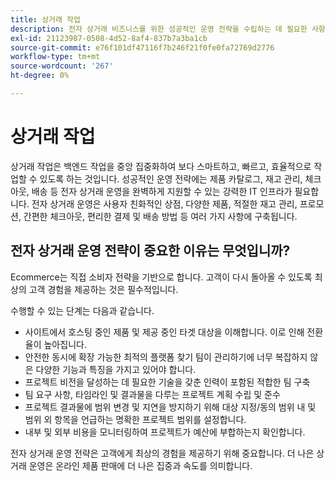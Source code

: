 ```yaml
---
title: 상거래 작업
description: 전자 상거래 비즈니스를 위한 성공적인 운영 전략을 수립하는 데 필요한 사항에 대해 알아봅니다.
exl-id: 21123987-0508-4d52-8af4-837b7a3ba1cb
source-git-commit: e76f101df47116f7b246f21f0fe0fa72769d2776
workflow-type: tm+mt
source-wordcount: '267'
ht-degree: 0%

---
```


# 상거래 작업

상거래 작업은 백엔드 작업을 중앙 집중화하여 보다 스마트하고, 빠르고, 효율적으로 작업할 수 있도록 하는 것입니다. 성공적인 운영 전략에는 제품 카탈로그, 재고 관리, 체크아웃, 배송 등 전자 상거래 운영을 완벽하게 지원할 수 있는 강력한 IT 인프라가 필요합니다. 전자 상거래 운영은 사용자 친화적인 상점, 다양한 제품, 적절한 재고 관리, 프로모션, 간편한 체크아웃, 편리한 결제 및 배송 방법 등 여러 가지 사항에 구축됩니다.

## 전자 상거래 운영 전략이 중요한 이유는 무엇입니까?

Ecommerce는 직접 소비자 전략을 기반으로 합니다. 고객이 다시 돌아올 수 있도록 최상의 고객 경험을 제공하는 것은 필수적입니다.

수행할 수 있는 단계는 다음과 같습니다.

- 사이트에서 호스팅 중인 제품 및 제공 중인 타겟 대상을 이해합니다. 이로 인해 전환율이 높아집니다.
- 안전한 동시에 확장 가능한 최적의 플랫폼 찾기 팀이 관리하기에 너무 복잡하지 않은 다양한 기능과 특징을 가지고 있어야 합니다.
- 프로젝트 비전을 달성하는 데 필요한 기술을 갖춘 인력이 포함된 적합한 팀 구축
- 팀 요구 사항, 타임라인 및 결과물을 다루는 프로젝트 계획 수립 및 준수
- 프로젝트 결과물에 범위 변경 및 지연을 방지하기 위해 대상 지정/동의 범위 내 및 범위 외 항목을 언급하는 명확한 프로젝트 범위를 설정합니다.
- 내부 및 외부 비용을 모니터링하여 프로젝트가 예산에 부합하는지 확인합니다.

전자 상거래 운영 전략은 고객에게 최상의 경험을 제공하기 위해 중요합니다. 더 나은 상거래 운영은 온라인 제품 판매에 더 나은 집중과 속도를 의미합니다.
